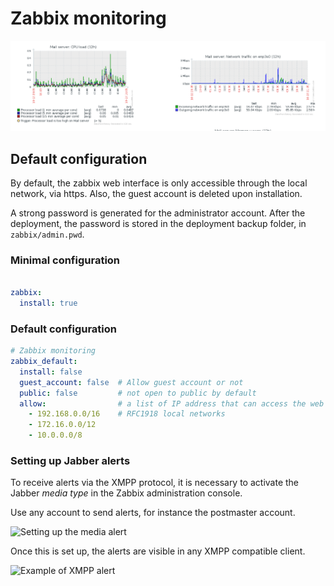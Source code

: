 # Zabbix monitoring

![Example of monitoring](img/zabbix/monitoring.png "Example of monitoring")

## Default configuration

By default, the zabbix web interface is only accessible through the
local network, via https. Also, the guest account is deleted upon
installation.

A strong password is generated for the administrator account. After
the deployment, the password is stored in the deployment backup
folder, in `zabbix/admin.pwd`.

### Minimal configuration

```yaml

zabbix:
  install: true

```

### Default configuration

```yaml
# Zabbix monitoring
zabbix_default:
  install: false
  guest_account: false  # Allow guest account or not
  public: false         # not open to public by default
  allow:                # a list of IP address that can access the web interface
    - 192.168.0.0/16    # RFC1918 local networks
    - 172.16.0.0/12
    - 10.0.0.0/8

```

### Setting up Jabber alerts

To receive alerts via the XMPP protocol, it is necessary to activate
the Jabber _media type_ in the Zabbix administration console.

Use any account to send alerts, for instance the postmaster account.

![Setting up the media alert](img/zabbix/jabber-media.png "Setting up
the media alert")

Once this is set up, the alerts are visible in any XMPP compatible client.

![Example of XMPP alert](img/zabbix/jabber-alerts.png "Example of XMPP
alert")
